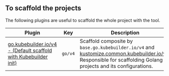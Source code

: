 ## To scaffold the projects

The following plugins are useful to scaffold the whole project with the tool.

| Plugin                                                                   | Key     | Description                                                                                                                                                                   |
|--------------------------------------------------------------------------|---------|-------------------------------------------------------------------------------------------------------------------------------------------------------------------------------|
| [go.kubebuilder.io/v4 - (Default scaffold with Kubebuilder init)][go-v4] | `go/v4` | Scaffold composite by `base.go.kubebuilder.io/v4` and [kustomize.common.kubebuilder.io/v2][kustomize-v2]. Responsible for scaffolding Golang projects and its configurations. |

[go-v4]: ./available/go-v4-plugin.md
[kustomize-v2]: ./available/kustomize-v2.md